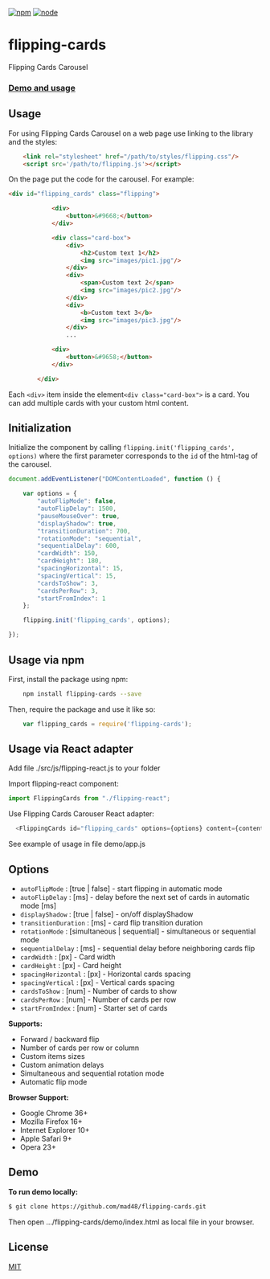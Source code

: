 [![npm][npm]][npm-url]
[![node][node]][node-url]
# flipping-cards

Flipping Cards Carousel

### [Demo and usage]

## Usage

For using Flipping Cards Carousel on a web page use linking to the library and the styles:

```html
    <link rel="stylesheet" href="/path/to/styles/flipping.css"/>
    <script src='/path/to/flipping.js'></script>
```

On the page put the code for the carousel. For example:

```html
<div id="flipping_cards" class="flipping">

            <div>
                <button>&#9668;</button>
            </div>

            <div class="card-box">
                <div>
                    <h2>Custom text 1</h2>
                    <img src="images/pic1.jpg"/>
                </div>
                <div>
                    <span>Custom text 2</span>
                    <img src="images/pic2.jpg"/>
                </div>
                <div>
                    <b>Custom text 3</b>
                    <img src="images/pic3.jpg"/>
                </div>
                ...

            <div>
                <button>&#9658;</button>
            </div>

        </div>
```

Each `<div>` item inside the element`<div class="card-box">` is a card. You can add multiple cards with your custom html content.

## Initialization

Initialize the component by calling `flipping.init('flipping_cards', options)` where the first parameter corresponds to the `id` of the html-tag of the carousel.

```javascript
document.addEventListener("DOMContentLoaded", function () {

    var options = {
        "autoFlipMode": false,
        "autoFlipDelay": 1500,
        "pauseMouseOver": true,
        "displayShadow": true,
        "transitionDuration": 700,
        "rotationMode": "sequential",
        "sequentialDelay": 600,
        "cardWidth": 150,
        "cardHeight": 180,
        "spacingHorizontal": 15,
        "spacingVertical": 15,
        "cardsToShow": 3,
        "cardsPerRow": 3,
        "startFromIndex": 1
    };

    flipping.init('flipping_cards', options);

});
```

## Usage via npm

First, install the package using npm:
```sh
    npm install flipping-cards --save
```
Then, require the package and use it like so:
```javascript
    var flipping_cards = require('flipping-cards');
```


## Usage via React adapter

Add file ./src/js/flipping-react.js to your folder

Import flipping-react component:

```javascript
import FlippingCards from "./flipping-react";
```

Use Flipping Cards Carouser React adapter:

```javascript
  <FlippingCards id="flipping_cards" options={options} content={content} />
```

See example of usage in file demo/app.js

## Options

- `autoFlipMode` : [true | false] - start flipping in automatic mode
- `autoFlipDelay` : [ms] - delay before the next set of cards in automatic mode [ms]
- `displayShadow` : [true | false] - on/off displayShadow
- `transitionDuration` : [ms] - card flip transition duration
- `rotationMode` : [simultaneous | sequential] - simultaneous or sequential mode
- `sequentialDelay` : [ms] - sequential delay before neighboring cards flip
- `cardWidth` : [px] - Card width
- `cardHeight` : [px] - Card height
- `spacingHorizontal` : [px] - Horizontal cards spacing
- `spacingVertical` : [px] - Vertical cards spacing
- `cardsToShow` : [num] - Number of cards to show
- `cardsPerRow` : [num] - Number of cards per row
- `startFromIndex` : [num] - Starter set of cards

**Supports:**

- Forward / backward flip
- Number of cards per row or column
- Custom items sizes
- Custom animation delays
- Simultaneous and  sequential rotation mode
- Automatic flip mode

**Browser Support:**
- Google Chrome 36+
- Mozilla Firefox 16+
- Internet Explorer 10+
- Apple Safari 9+
- Opera 23+

## Demo

**To run demo locally:**


```sh
$ git clone https://github.com/mad48/flipping-cards.git
```


Then open .../flipping-cards/demo/index.html as local file in your browser.

License
----

[MIT](http://www.opensource.org/licenses/mit-license.php)

[//]: #

[Demo and usage]: <https://mad48.github.io/flipping-cards/demo/index.html>

[npm]: https://img.shields.io/npm/v/flipping-cards.svg
[npm-stats]: https://img.shields.io/npm/dm/flipping-cards.svg
[npm-url]: https://npmjs.com/package/flipping-cards

[node]: https://img.shields.io/node/v/flipping-cards.svg
[node-url]: https://nodejs.org